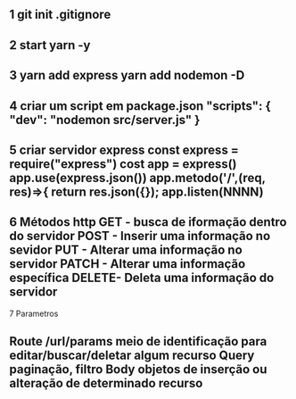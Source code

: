 1 git init
  .gitignore
-------------------
2 start yarn -y
--------------------
3 yarn add express
  yarn add nodemon -D
-----------------------------
4 criar um script em package.json
	"scripts": {
    "dev": "nodemon src/server.js"
  }
-----------------------------------------
5 criar servidor express
	const express = require("express")
	cost app = express()
	app.use(express.json())
	app.metodo('/',(req, res)=>{
		return res.json({});
	app.listen(NNNN) 
------------------------------------------
6 Métodos http
  GET - busca de iformação dentro do servidor
  POST - Inserir uma informação no sevidor
  PUT - Alterar uma informação no servidor
  PATCH - Alterar uma informação específica
  DELETE- Deleta uma informação do servidor
-------------------------------------------
7 Parametros

  Route /url/params
	meio de identificação para editar/buscar/deletar algum recurso
  Query 
	paginação, filtro
  Body 
	objetos de inserção ou alteração de determinado recurso
------------------------------------------


